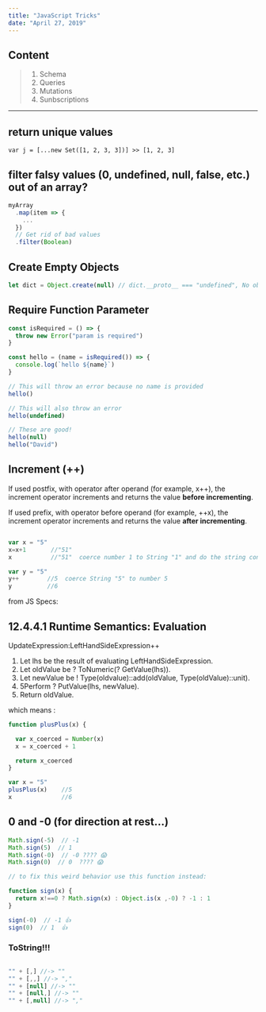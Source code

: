 ```yaml
---
title: "JavaScript Tricks"
date: "April 27, 2019"
---
```


## Content

> 1. Schema
> 2. Queries
> 3. Mutations
> 4. Sunbscriptions

---

## return unique values

```javascript{numberLines: true}
var j = [...new Set([1, 2, 3, 3])] >> [1, 2, 3]
```

## filter falsy values (0, undefined, null, false, etc.) out of an array?

```js
myArray
  .map(item => {
    ...
  })
  // Get rid of bad values
  .filter(Boolean)
```

## Create Empty Objects

```js
let dict = Object.create(null) // dict.__proto__ === "undefined", No object properties exist until you add them.
```

## Require Function Parameter

```js
const isRequired = () => {
  throw new Error("param is required")
}

const hello = (name = isRequired()) => {
  console.log(`hello ${name}`)
}

// This will throw an error because no name is provided
hello()

// This will also throw an error
hello(undefined)

// These are good!
hello(null)
hello("David")
```


## Increment (++) 

If used postfix, with operator after operand (for example, x++), the increment operator increments and returns the value **before incrementing**.

If used prefix, with operator before operand (for example, ++x), the increment operator increments and returns the value **after incrementing**.


```js

var x = "5"
x=x+1       //"51"   
x           //"51"  coerce number 1 to String "1" and do the string concatenation

var y = "5"
y++        //5  coerce String "5" to number 5 
y          //6


```

from JS Specs:
## 12.4.4.1 Runtime Semantics: Evaluation
UpdateExpression:LeftHandSideExpression++

1. Let lhs be the result of evaluating LeftHandSideExpression.
2. Let oldValue be ? ToNumeric(? GetValue(lhs)).
3. Let newValue be ! Type(oldvalue)::add(oldValue, Type(oldValue)::unit).
4. 5Perform ? PutValue(lhs, newValue).
5. Return oldValue.

which means : 

```js
function plusPlus(x) {

  var x_coerced = Number(x)
  x = x_coerced + 1

  return x_coerced
}

var x = "5"
plusPlus(x)    //5
x              //6

```

## 0 and -0 (for direction at rest...)

```js
Math.sign(-5)  // -1
Math.sign(5)  // 1
Math.sign(-0)  // -0 ???? 😱
Math.sign(0)  // 0  ???? 😱

// to fix this weird behavior use this function instead:

function sign(x) {
  return x!==0 ? Math.sign(x) : Object.is(x ,-0) ? -1 : 1
}

sign(-0)  // -1 👍
sign(0)  // 1  👍

```

### ToString!!!

```js

"" + [,] //-> ""
"" + [,,] //-> ","
"" + [null] //-> ""
"" + [null,] //-> "" 
"" + [,null] //-> ","

```